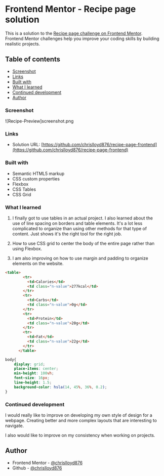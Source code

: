 # Frontend Mentor - Recipe page solution

This is a solution to the [Recipe page challenge on Frontend Mentor](https://www.frontendmentor.io/challenges/recipe-page-KiTsR8QQKm). Frontend Mentor challenges help you improve your coding skills by building realistic projects. 

## Table of contents

  - [Screenshot](#screenshot)
  - [Links](#links)
  - [Built with](#built-with)
  - [What I learned](#what-i-learned)
  - [Continued development](#continued-development)
- [Author](#author)

### Screenshot

![Recipe-Preview]screenshot.png

### Links

- Solution URL: [https://github.com/chrislloyd876/recipe-page-frontend](https://github.com/chrislloyd876/recipe-page-frontend)


### Built with

- Semantic HTML5 markup
- CSS custom properties
- Flexbox
- CSS Tables
- CSS Grid

### What I learned

1. I finally got to use tables in an actual project. I also learned about the use of line spacing on borders and table elements. It's a lot less complicated to organize than using other methods for that type of content. Just shows it's the right tool for the right job.

2. How to use CSS grid to center the body of the entire page rather than using Flexbox. 

3. I am also improving on how to use margin and padding to organize elements on the website.

```html
<table>
        <tr>
          <td>Calories</td>
          <td class="n-value">277kcal</td>
        </tr>
        <tr>
          <td>Carbs</td>
          <td class="n-value">0g</td>
        </tr>
        <tr>
          <td>Protein</td>
          <td class="n-value">20g</td>
        </tr>
        <tr>
          <td>Fat</td>
          <td class="n-value">22g</td>
        </tr>
      </table>
```
```css use of css grid
body{
    display: grid;
    place-items: center;
    min-height: 100vh;
    font-size: 16px;
    line-height: 1.5;
    background-color: hsla(14, 45%, 36%, 0.2);
}
```

### Continued development

I would really like to improve on developing my own style of design for a webpage. Creating better and more complex layouts that are interesting to navigate.

I also would like to improve on my consistency when working on projects.

## Author

- Frontend Mentor - [@chrislloyd876](https://www.frontendmentor.io/profile/chrislloyd876)
- Github - [@chrislloyd876](https://github.com/chrislloyd876)


